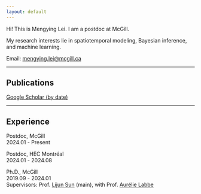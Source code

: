 ```yaml
---
layout: default
---
```


<!-- ## About Me -->
<a id="about-me"></a>
Hi! This is Mengying Lei. I am a postdoc at McGill. 

My research interests lie in spatiotemporal modeling, Bayesian inference, and machine learning.

Email: [mengying.lei@mcgill.ca](mailto:mengying.lei@mcgill.ca)

------------

## Publications
[Google Scholar (by date)](https://scholar.google.com/citations?hl=en&user=vWdutQIAAAAJ&view_op=list_works&sortby=pubdate)


------------

## Experience
Postdoc, McGill \
2024.01 - Present

Postdoc, HEC Montréal \
2024.01 - 2024.08

Ph.D., McGill \
2019.09 - 2024.01 \
Supervisors: Prof. [Lijun Sun](https://lijunsun.github.io/) (main), with Prof. [Aurélie Labbe](https://www.hec.ca/en/profs/aurelie.labbe.html)
